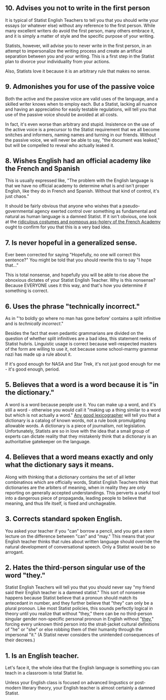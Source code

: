 ## 10. Advises you not to write in the first person
It is typical of Statist English Teachers to tell you that you should write your essays (or whatever else) without any reference to the first person. While many excellent writers do avoid the first person, many others embrace it, and it is simply a matter of style and the specific purpose of your writing.

Statists, however, will advise you to never write in the first person, in an attempt to impersonalize the writing process and create an artifical separation between you and your writing. This is a first step in the Statist plan to divorce your individuality from your actions. 

Also, Statists love it because it is an arbitrary rule that makes no sense.

## 9. Admonishes you for use of the passive voice
Both the active and the passive voice are valid uses of the language, and a skilled writer knows when to employ each. But a Statist, lacking all nuance and having an appreciatino for easily testable regulations, will tell you that use of the passive voice should be avoided at all costs.

In fact, it's even worse than arbitrary and stupid. Insistence on the use of the active voice is a precursor to the Statist requirement that we all become snitches and informers, naming names and turning in our friends. Without the passive voice, we will never be able to say, "the document was leaked," but will be compelled to reveal who actually leaked it.

## 8. Wishes English had an official academy like the French and Spanish
This is usually expressed like, "The problem with the English language is that we have no official academy to determine what is and isn't proper English, like they do in French and Spanish. Without that kind of control, it's just chaos."

It should be fairly obvious that anyone who wishes that a pseudo-governmental agency exerted control over something as fundamental and natural as human language is a damned Statist. If it isn't obvious, one look at the [ridiculous costumes and pompous ass-holery of the French Academy](http://www.xn--acadmie-franaise-npb1a.fr/les-immortels/lhabit-vert-et-lepee) ought to confirm for you that this is a very bad idea.

## 7. Is never hopeful in a generalized sense.
Ever been corrected for saying "Hopefully, no one will correct this sentence?" You might be told that you should rewrite this to say "I hope that..." 

This is total nonsense, and hopefully you will be able to rise above the obnoxious dictates of your Statist English Teacher. Why is this nonsense? Because EVERYONE uses it this way, and that's how you determine if something is correct.

## 6. Uses the phrase "technically incorrect."
As in "'to boldly go where no man has gone before' contains a split infinitive and is *technically incorrect*."

Besides the fact that even pedantic grammarians are divided on the question of whether split infinitives are a bad idea, this statement reeks of Statist hubris. Linguistic usage is correct because well-respected masters of the form are willing to use it, not because some school-marmy grammar nazi has made up a rule about it. 

If it's good enough for NASA and Star Trek, it's not just good enough for me - it's good enough, period.

## 5. Believes that a word is a word because it is "in the dictionary."
A word is a word because people use it. You can make up a word, and it's still a word - otherwise you would call it "making up a thing similar to a word but which is not actually a word." [Any good lexicographer](http://www.ted.com/talks/erin_mckean_redefines_the_dictionary) will tell you that a dictionary is a catalog of known words, not a rule book promulgating allowable words. A dictionary is a piece of journalism, not legislation. Unfortunately, Statists are so in love with the idea that a small group of experts can dictate reality that they mistakenly think that a dictionary is an authoritative gatekeeper on the language.

## 4. Believes that a word means exactly and only what the dictionary says it means.
Along with thinking that a dictionary contains the set of all letter combinatinos which are officially words, Statist English Teachers think that dictionaries are the arbiters of meaning, when in reality they are only reporting on generally accepted understandings. This perverts a useful tool into a dangerous piece of propaganda, leading people to believe that meaning, and thus life itself, is fixed and unchageable.

## 3. Corrects standard spoken English.
You asked your teacher if you "can" borrow a pencil, and you get a stern lecture on the difference between "can" and "may." This means that your English teacher thinks that rules about written language should override the natural development of conversational speech. Only a Statist would be so arrogant.

## 2. Hates the third-person singular use of the word "they."
Statist English Teachers will tell you that you should never say "my friend said their English teacher is a damned statist." This sort of nonsense happens because Statist believe that a pronoun should match its antecedant in number, and they further believe that "they" can only be a plural pronoun. Like most Statist policies, this sounds perfectly logical in theory until you realize that without "they," there can be no third-person singular gender non-specific personal pronoun in English without "[they](http://en.wikipedia.org/wiki/Singular_they)," forcing every unknown third person into the strait-jacket cultural definitions of "he" or "she" or else robbing them of their humanity through the impersonal "it." (A Statist never considers the unintended consequences of their decrees.) 

## 1. Is an English teacher.
Let's face it, the whole idea that the English language is something you can teach in a classroom is total Statist lie.

Unless your English class is focused on advanced lingustics or post-modern literary theory, your English teacher is almost certainly a damned Statist.
